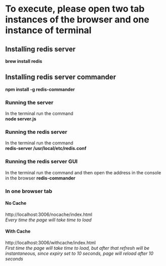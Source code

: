 
# To execute, please open two tab instances of the browser and one instance of terminal

## Installing redis server
**brew install redis**

## Installing redis server commander
**npm install -g redis-commander**

### Running the server
In the terminal run the command  
**node server.js**

### Running the redis server
In the terminal run the command  
**redis-server /usr/local/etc/redis.conf**

### Running the redis server GUI
In the terminal run the command and then open the address in the console in the browser
**redis-commander**

### In one browser tab

#### **No Cache**  
http://localhost:3006/nocache/index.html  
*Every time the page will take time to load*


#### **With Cache**  
http://localhost:3006/withcache/index.html  
*First time the page will take time to load, but after that refresh will be instantaneous, since expiry set to 10 seconds, page will reload after 10 seconds*

